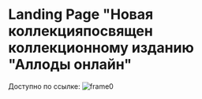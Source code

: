 # Landing Page "Новая коллекцияпосвящен коллекционному изданию "Аллоды онлайн"

Доступно по ссылке: 
![frame0](https://github.com/marina-verkutis/astrum-test/assets/124586787/37480fba-cc0b-486a-b99f-948366c2958f)
